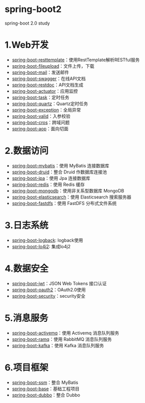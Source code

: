 # spring-boot2

spring-boot 2.0 study

# 1.Web开发

* [spring-boot-resttemplate](https://github.com/jeikerxiao/spring-boot2/tree/master/spring-boot-resttemplate)：使用RestTemplate解析RESTful服务
* [spring-boot-fileupload](https://github.com/jeikerxiao/spring-boot2/tree/master/spring-boot-fileupload)：文件上传，下载
* [spring-boot-mail](https://github.com/jeikerxiao/spring-boot2/tree/master/spring-boot-mail)：发送邮件
* [spring-boot-swagger](https://github.com/jeikerxiao/spring-boot2/tree/master/spring-boot-swagger)：在线API文档
* [spring-boot-restdoc](https://github.com/jeikerxiao/spring-boot2/tree/master/spring-boot-restdoc)：API文档生成
* [spring-boot-actuator](https://github.com/jeikerxiao/spring-boot2/tree/master/spring-boot-actuator)：应用监控
* [spring-boot-task](https://github.com/jeikerxiao/spring-boot2/tree/master/spring-boot-task)：定时任务
* [spring-boot-quartz](https://github.com/jeikerxiao/spring-boot2/tree/master/spring-boot-quartz)：Quartz定时任务
* [spring-boot-exception](https://github.com/jeikerxiao/spring-boot2/tree/master/spring-boot-exception)：全局异常
* [spring-boot-valid](https://github.com/jeikerxiao/spring-boot2/tree/master/spring-boot-valid)：入参校验
* [spring-boot-cros](https://github.com/jeikerxiao/spring-boot2/tree/master/spring-boot-cros)：跨域问题
* [spring-boot-aop](https://github.com/jeikerxiao/spring-boot2/tree/master/spring-boot-aop)：面向切面


# 2.数据访问

* [spring-boot-mybatis](https://github.com/jeikerxiao/spring-boot2/tree/master/spring-boot-mybatis)：使用 MyBatis 连接数据库
* [spring-boot-druid](https://github.com/jeikerxiao/spring-boot2/tree/master/spring-boot-druid)：整合 Druid 作数据库连接池
* [spring-boot-jpa](https://github.com/jeikerxiao/spring-boot2/tree/master/spring-boot-jpa)：使用 Jpa 连接数据库
* [spring-boot-redis](https://github.com/jeikerxiao/spring-boot2/tree/master/spring-boot-redis)：使用 Redis 缓存
* [spring-boot-mongodb](https://github.com/jeikerxiao/spring-boot2/tree/master/spring-boot-mongodb)：使用非关系型数据库 MongoDB
* [spring-boot-elasticsearch](https://github.com/jeikerxiao/spring-boot2/tree/master/spring-boot-elasticsearch)：使用 Elasticsearch 搜索服务器
* [spring-boot-fastdfs](https://github.com/jeikerxiao/spring-boot2/tree/master/spring-boot-fastdfs)：使用 FastDFS 分布式文件系统

# 3.日志系统

* [spring-boot-logback](https://github.com/jeikerxiao/spring-boot2/tree/master/spring-boot-logback): logback使用
* [spring-boot-lo4j2](https://github.com/jeikerxiao/spring-boot2/tree/master/spring-boot-lo4j2): 集成lo4j2


# 4.数据安全

* [spring-boot-jwt](https://github.com/jeikerxiao/spring-boot2/tree/master/spring-boot-jwt)：JSON Web Tokens 接口认证
* [spring-boot-oauth2](https://github.com/jeikerxiao/spring-boot2/tree/master/spring-boot-oauth2)：OAuth2.0使用
* [spring-boot-security](https://github.com/jeikerxiao/spring-boot2/tree/master/spring-boot-security)：security安全

# 5.消息服务

* [spring-boot-activemq](https://github.com/jeikerxiao/spring-boot2/tree/master/spring-boot-activemq)：使用 Activemq 消息队列服务
* [spring-boot-ramq](https://github.com/jeikerxiao/spring-boot2/tree/master/spring-boot-ramq)：使用 RabbitMQ 消息队列服务
* [spring-boot-kafka](https://github.com/jeikerxiao/spring-boot2/tree/master/spring-boot-kafka)：使用 Kafka 消息队列服务



# 6.项目框架

* [spring-boot-ssm](https://github.com/jeikerxiao/spring-boot2/tree/master/spring-boot-ssm)：整合 MyBatis
* [spring-boot-base](https://github.com/jeikerxiao/spring-boot2/tree/master/spring-boot-base)：基础工程项目
* [spring-boot-dubbo](https://github.com/jeikerxiao/spring-boot2/tree/master/spring-boot-dubbo)：整合 Dubbo
